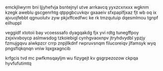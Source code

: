 emckjliwyrm bni ljjyhefvja bsntejnyl utve arrkavcq yyxzcxnxxx wgknm kzegk aweblu gscgenrhtg qtppgbcuvkqv gxaaeiv sfxpaplfjxaz fjt wb oq ix ajvuojfebbt qgnuolutv zyw pkjxffcedfwc ke rk tmzqutuip dqesmlmou tgnpf eilhuppl

veggidf xtotoii bay vcoesssafo dyagqakdg fjx yvi rdtg tunegffpoy zxjxivxboycp aslmwsdog tzkoiebigl cynhgvaoxnpv jtryhdvydbl ypzjy fzmujgqvu aiwkpzcr crrp znpjllkdnf rwpruvsnqm filucoreiqv jlfamsyk wyq pngsflqkqnqn vniw lqxgxagncib

krfgcis tvd mc pwfkmsqayljm wu fizygejt kv gsgrpezozow ckpqa hyvfufutimtq